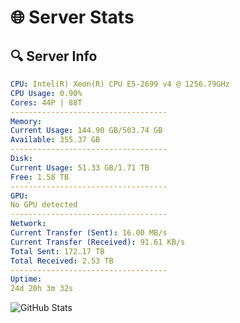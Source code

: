 # 🌐 Server Stats
## 🔍 Server Info
```yaml
CPU: Intel(R) Xeon(R) CPU E5-2699 v4 @ 1256.79GHz
CPU Usage: 0.90%
Cores: 44P | 88T
-----------------------------------
Memory:
Current Usage: 144.90 GB/503.74 GB
Available: 355.37 GB
-----------------------------------
Disk:
Current Usage: 51.33 GB/1.71 TB
Free: 1.58 TB
-----------------------------------
GPU:
No GPU detected
-----------------------------------
Network:
Current Transfer (Sent): 16.00 MB/s
Current Transfer (Received): 91.61 KB/s
Total Sent: 172.17 TB
Total Received: 2.53 TB
-----------------------------------
Uptime:
24d 20h 3m 32s
```
![GitHub Stats](https://img.shields.io/badge/Updated-2025-03-04_18:46:50-blue)